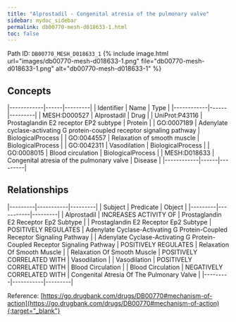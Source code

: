 ```yaml
---
title: "Alprostadil - Congenital atresia of the pulmonary valve"
sidebar: mydoc_sidebar
permalink: db00770-mesh-d018633-1.html
toc: false 
---
```



Path ID: `DB00770_MESH_D018633_1`
{% include image.html url="images/db00770-mesh-d018633-1.png" file="db00770-mesh-d018633-1.png" alt="db00770-mesh-d018633-1" %}

## Concepts

|------------|------|---------|
| Identifier | Name | Type    |
|------------|------|---------|
| MESH:D000527 | Alprostadil | Drug |
| UniProt:P43116 | Prostaglandin E2 receptor EP2 subtype | Protein |
| GO:0007189 | Adenylate cyclase-activating G protein-coupled receptor signaling pathway | BiologicalProcess |
| GO:0044557 | Relaxation of smooth muscle | BiologicalProcess |
| GO:0042311 | Vasodilation | BiologicalProcess |
| GO:0008015 | Blood circulation | BiologicalProcess |
| MESH:D018633 | Congenital atresia of the pulmonary valve | Disease |
|------------|------|---------|

## Relationships

|---------|-----------|---------|
| Subject | Predicate | Object  |
|---------|-----------|---------|
| Alprostadil | INCREASES ACTIVITY OF | Prostaglandin E2 Receptor Ep2 Subtype |
| Prostaglandin E2 Receptor Ep2 Subtype | POSITIVELY REGULATES | Adenylate Cyclase-Activating G Protein-Coupled Receptor Signaling Pathway |
| Adenylate Cyclase-Activating G Protein-Coupled Receptor Signaling Pathway | POSITIVELY REGULATES | Relaxation Of Smooth Muscle |
| Relaxation Of Smooth Muscle | POSITIVELY CORRELATED WITH | Vasodilation |
| Vasodilation | POSITIVELY CORRELATED WITH | Blood Circulation |
| Blood Circulation | NEGATIVELY CORRELATED WITH | Congenital Atresia Of The Pulmonary Valve |
|---------|-----------|---------|

Reference: [https://go.drugbank.com/drugs/DB00770#mechanism-of-action](https://go.drugbank.com/drugs/DB00770#mechanism-of-action){:target="_blank"}